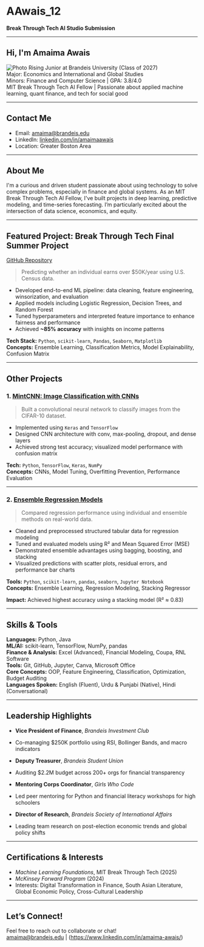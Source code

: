 #  AAwais_12  
**Break Through Tech AI Studio Submission**

---


##  Hi, I'm Amaima Awais  
 ![Photo](https://github.com/user-attachments/assets/45a103b1-19af-4016-b0bf-29f1de933719)
 Rising Junior at Brandeis University (Class of 2027)  
 Major: Economics and International and Global Studies  
 Minors: Finance and Computer Science | GPA: 3.8/4.0  
 MIT Break Through Tech AI Fellow | Passionate about applied machine learning, quant finance, and tech for social good  

---

## Contact Me  
-  Email: amaima@brandeis.edu  
-  LinkedIn: [linkedin.com/in/amaimaawais](https://www.linkedin.com/in/amaima-awais/)  
-  Location: Greater Boston Area  

---

## About Me  
I'm a curious and driven student passionate about using technology to solve complex problems, especially in finance and global systems. As an MIT Break Through Tech AI Fellow, I've built projects in deep learning, predictive modeling, and time-series forecasting. I’m particularly excited about the intersection of data science, economics, and equity.

---

##  Featured Project: Break Through Tech Final Summer Project  
 [GitHub Repository](https://github.com/AAwais-12/Summer-Final-Project)  

> Predicting whether an individual earns over $50K/year using U.S. Census data.

- Developed end-to-end ML pipeline: data cleaning, feature engineering, winsorization, and evaluation  
- Applied models including Logistic Regression, Decision Trees, and Random Forest  
- Tuned hyperparameters and interpreted feature importance to enhance fairness and performance  
- Achieved **~85% accuracy** with insights on income patterns  

**Tech Stack:** `Python`, `scikit-learn`, `Pandas`, `Seaborn`, `Matplotlib`  
**Concepts:** Ensemble Learning, Classification Metrics, Model Explainability, Confusion Matrix  

---

##  Other Projects

### 1. [MintCNN: Image Classification with CNNs](https://github.com/AAwais-12/mint-cnn)  
> Built a convolutional neural network to classify images from the CIFAR-10 dataset.  

- Implemented using `Keras` and `TensorFlow`  
- Designed CNN architecture with conv, max-pooling, dropout, and dense layers  
- Achieved strong test accuracy; visualized model performance with confusion matrix  

**Tech:** `Python`, `TensorFlow`, `Keras`, `NumPy`  
**Concepts:** CNNs, Model Tuning, Overfitting Prevention, Performance Evaluation  

---

### 2. [Ensemble Regression Models](https://github.com/AAwais-12/Ensemble-Regression-Models)  
> Compared regression performance using individual and ensemble methods on real-world data.  

- Cleaned and preprocessed structured tabular data for regression modeling  
- Tuned and evaluated models using R² and Mean Squared Error (MSE)  
- Demonstrated ensemble advantages using bagging, boosting, and stacking  
- Visualized predictions with scatter plots, residual errors, and performance bar charts  

**Tools:** `Python`, `scikit-learn`, `pandas`, `seaborn`, `Jupyter Notebook`  
**Concepts:** Ensemble Learning, Regression Modeling, Stacking Regressor  

**Impact:** Achieved highest accuracy using a stacking model (R² ≈ 0.83)

---

## Skills & Tools  

**Languages:** Python, Java  
**ML/AI:** scikit-learn, TensorFlow, NumPy, pandas  
**Finance & Analysis:** Excel (Advanced), Financial Modeling, Coupa, RNL Software  
**Tools:** Git, GitHub, Jupyter, Canva, Microsoft Office  
**Core Concepts:** OOP, Feature Engineering, Classification, Optimization, Budget Auditing  
**Languages Spoken:** English (Fluent), Urdu & Punjabi (Native), Hindi (Conversational)  

---

##  Leadership Highlights  

-  **Vice President of Finance**, *Brandeis Investment Club*  
  - Co-managing $250K portfolio using RSI, Bollinger Bands, and macro indicators  

-  **Deputy Treasurer**, *Brandeis Student Union*  
  - Auditing $2.2M budget across 200+ orgs for financial transparency  

-  **Mentoring Corps Coordinator**, *Girls Who Code*  
  - Led peer mentoring for Python and financial literacy workshops for high schoolers  

-  **Director of Research**, *Brandeis Society of International Affairs*  
  - Leading team research on post-election economic trends and global policy shifts  

---

##  Certifications & Interests  

-  *Machine Learning Foundations*, MIT Break Through Tech (2025)  
-  *McKinsey Forward Program* (2024)  
-  Interests: Digital Transformation in Finance, South Asian Literature, Global Economic Policy, Cross-Cultural Leadership  

---

##  Let’s Connect!  
Feel free to reach out to collaborate or chat!  
 amaima@brandeis.edu | (https://www.linkedin.com/in/amaima-awais/)


